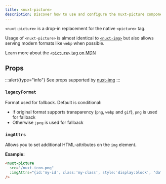 ```yaml
---
title: <nuxt-picture>
description: Discover how to use and configure the nuxt-picture component.
---
```


`<nuxt-picture>` is a drop-in replacement for the native `<picture>` tag.

Usage of `<nuxt-picture>` is almost identical to [`<nuxt-img>`](nuxt-img)
but also allows serving modern formats like `webp` when possible.

Learn more about the [`<picture>` tag on MDN](https://developer.mozilla.org/en-US/docs/Web/HTML/Element/picture)

## Props

:::alert{type="info"}
 See props supported by <a href="/components/nuxt-img#props">nuxt-img</a>
:::

### `legacyFormat`

Format used for fallback. Default is conditional:

- If original format supports transparency (`png`, `webp` and `gif`), `png` is used for fallback
- Otherwise `jpeg` is used for fallback

### `imgAttrs`

Allows you to set additional HTML-attributes on the `img` element.

**Example:**

```html
<nuxt-picture
  src="/nuxt-icon.png"
  :imgAttrs="{id:'my-id', class:'my-class', style:'display:block', 'data-my-data': 'my-value'}"
/>
```
